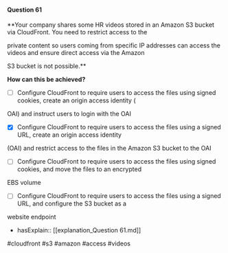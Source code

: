 #### Question  61


**Your company shares some HR videos stored in an Amazon S3 bucket via CloudFront. You need to restrict access to the

private content so users coming from specific IP addresses can access the videos and ensure direct access via the Amazon

S3 bucket is not possible.**


**How can this be achieved?**


- [ ] Configure CloudFront to require users to access the files using signed cookies, create an origin access identity (

OAI) and instruct users to login with the OAI


- [x] Configure CloudFront to require users to access the files using a signed URL, create an origin access identity

(OAI) and restrict access to the files in the Amazon S3 bucket to the OAI


- [ ] Configure CloudFront to require users to access the files using signed cookies, and move the files to an encrypted

EBS volume


- [ ] Configure CloudFront to require users to access the files using a signed URL, and configure the S3 bucket as a

website endpoint



- hasExplain:: [[explanation_Question  61.md]]

#cloudfront #s3 #amazon #access #videos 